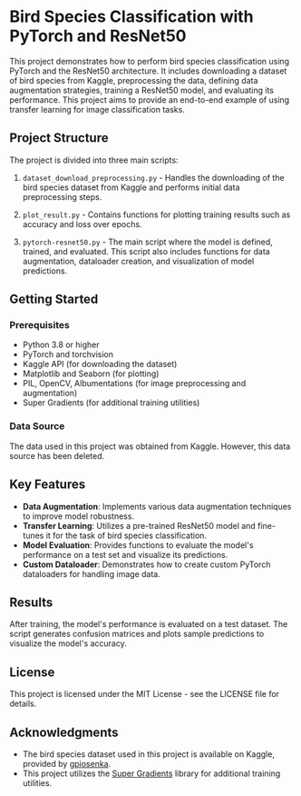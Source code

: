 # Bird Species Classification with PyTorch and ResNet50

This project demonstrates how to perform bird species classification using PyTorch and the ResNet50 architecture. It includes downloading a dataset of bird species from Kaggle, preprocessing the data, defining data augmentation strategies, training a ResNet50 model, and evaluating its performance. This project aims to provide an end-to-end example of using transfer learning for image classification tasks.

## Project Structure

The project is divided into three main scripts:

1. `dataset_download_preprocessing.py` - Handles the downloading of the bird species dataset from Kaggle and performs initial data preprocessing steps.

2. `plot_result.py` - Contains functions for plotting training results such as accuracy and loss over epochs.

3. `pytorch-resnet50.py` - The main script where the model is defined, trained, and evaluated. This script also includes functions for data augmentation, dataloader creation, and visualization of model predictions.

## Getting Started

### Prerequisites

- Python 3.8 or higher
- PyTorch and torchvision
- Kaggle API (for downloading the dataset)
- Matplotlib and Seaborn (for plotting)
- PIL, OpenCV, Albumentations (for image preprocessing and augmentation)
- Super Gradients (for additional training utilities)

### Data Source

The data used in this project was obtained from Kaggle. However, this data source has been deleted.

## Key Features

- **Data Augmentation**: Implements various data augmentation techniques to improve model robustness.
- **Transfer Learning**: Utilizes a pre-trained ResNet50 model and fine-tunes it for the task of bird species classification.
- **Model Evaluation**: Provides functions to evaluate the model's performance on a test set and visualize its predictions.
- **Custom Dataloader**: Demonstrates how to create custom PyTorch dataloaders for handling image data.

## Results

After training, the model's performance is evaluated on a test dataset. The script generates confusion matrices and plots sample predictions to visualize the model's accuracy.

## License

This project is licensed under the MIT License - see the LICENSE file for details.

## Acknowledgments

- The bird species dataset used in this project is available on Kaggle, provided by [gpiosenka](https://www.kaggle.com/gpiosenka/100-bird-species).
- This project utilizes the [Super Gradients](https://supergradients.com/) library for additional training utilities.
